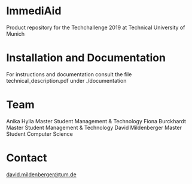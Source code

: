 # ImmediAid
Product repository for the Techchallenge 2019 at Technical University of Munich

# Installation and Documentation
For instructions and documentation consult the file technical_description.pdf under ./documentation

# Team
Anika Hylla Master Student Management & Technology
Fiona Burckhardt Master Student Management & Technology
David Mildenberger Master Student Computer Science

# Contact
david.mildenberger@tum.de
